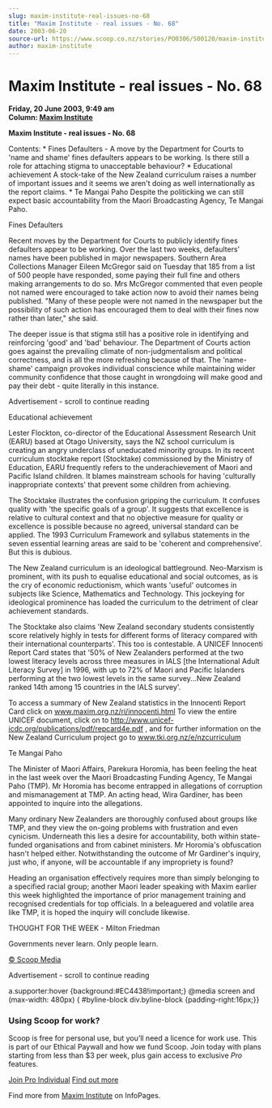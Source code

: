 ```yaml
---
slug: maxim-institute-real-issues-no-68
title: "Maxim Institute - real issues - No. 68"
date: 2003-06-20
source-url: https://www.scoop.co.nz/stories/PO0306/S00120/maxim-institute-real-issues-no-68.htm
author: maxim-institute
---
```

Maxim Institute - real issues - No. 68
======================================

**Friday, 20 June 2003, 9:49 am**  
**Column: [Maxim Institute](https://info.scoop.co.nz/Maxim_Institute)**

  

**Maxim Institute - real issues - No. 68**

Contents: \* Fines Defaulters - A move by the Department for Courts to 'name and shame' fines defaulters appears to be working. Is there still a role for attaching stigma to unacceptable behaviour? \* Educational achievement A stock-take of the New Zealand curriculum raises a number of important issues and it seems we aren't doing as well internationally as the report claims. \* Te Mangai Paho Despite the politicking we can still expect basic accountability from the Maori Broadcasting Agency, Te Mangai Paho.

Fines Defaulters

Recent moves by the Department for Courts to publicly identify fines defaulters appear to be working. Over the last two weeks, defaulters' names have been published in major newspapers. Southern Area Collections Manager Eileen McGregor said on Tuesday that 185 from a list of 500 people have responded, some paying their full fine and others making arrangements to do so. Mrs McGregor commented that even people not named were encouraged to take action now to avoid their names being published. "Many of these people were not named in the newspaper but the possibility of such action has encouraged them to deal with their fines now rather than later," she said.

The deeper issue is that stigma still has a positive role in identifying and reinforcing 'good' and 'bad' behaviour. The Department of Courts action goes against the prevailing climate of non-judgmentalism and political correctness, and is all the more refreshing because of that. The 'name-shame' campaign provokes individual conscience while maintaining wider community confidence that those caught in wrongdoing will make good and pay their debt - quite literally in this instance.

Advertisement - scroll to continue reading





Educational achievement

Lester Flockton, co-director of the Educational Assessment Research Unit (EARU) based at Otago University, says the NZ school curriculum is creating an angry underclass of uneducated minority groups. In its recent curriculum stocktake report (Stocktake) commissioned by the Ministry of Education, EARU frequently refers to the underachievement of Maori and Pacific Island children. It blames mainstream schools for having 'culturally inappropriate contexts' that prevent some children from achieving.

The Stocktake illustrates the confusion gripping the curriculum. It confuses quality with 'the specific goals of a group'. It suggests that excellence is relative to cultural context and that no objective measure for quality or excellence is possible because no agreed, universal standard can be applied. The 1993 Curriculum Framework and syllabus statements in the seven essential learning areas are said to be 'coherent and comprehensive'. But this is dubious.

The New Zealand curriculum is an ideological battleground. Neo-Marxism is prominent, with its push to equalise educational and social outcomes, as is the cry of economic reductionism, which wants 'useful' outcomes in subjects like Science, Mathematics and Technology. This jockeying for ideological prominence has loaded the curriculum to the detriment of clear achievement standards.

The Stocktake also claims 'New Zealand secondary students consistently score relatively highly in tests for different forms of literacy compared with their international counterparts'. This too is contestable. A UNICEF Innocenti Report Card states that '50% of New Zealanders performed at the two lowest literacy levels across three measures in IALS \[the International Adult Literacy Survey\] in 1996, with up to 72% of Maori and Pacific Islanders performing at the two lowest levels in the same survey...New Zealand ranked 14th among 15 countries in the IALS survey'.

To access a summary of New Zealand statistics in the Innocenti Report Card click on www.maxim.org.nz/ri/innocenti.html To view the entire UNICEF document, click on to http://www.unicef-icdc.org/publications/pdf/repcard4e.pdf , and for further information on the New Zealand Curriculum project go to www.tki.org.nz/e/nzcurriculum

Te Mangai Paho

The Minister of Maori Affairs, Parekura Horomia, has been feeling the heat in the last week over the Maori Broadcasting Funding Agency, Te Mangai Paho (TMP). Mr Horomia has become entrapped in allegations of corruption and mismanagement at TMP. An acting head, Wira Gardiner, has been appointed to inquire into the allegations.

Many ordinary New Zealanders are thoroughly confused about groups like TMP, and they view the on-going problems with frustration and even cynicism. Underneath this lies a desire for accountability, both within state-funded organisations and from cabinet ministers. Mr Horomia's obfuscation hasn't helped either. Notwithstanding the outcome of Mr Gardiner's inquiry, just who, if anyone, will be accountable if any impropriety is found?

Heading an organisation effectively requires more than simply belonging to a specified racial group; another Maori leader speaking with Maxim earlier this week highlighted the importance of prior management training and recognised credentials for top officials. In a beleaguered and volatile area like TMP, it is hoped the inquiry will conclude likewise.

THOUGHT FOR THE WEEK - Milton Friedman

Governments never learn. Only people learn.  

[© Scoop Media](http://www.scoop.co.nz/about/terms.html)  

Advertisement - scroll to continue reading



a.supporter:hover {background:#EC4438!important;} @media screen and (max-width: 480px) { #byline-block div.byline-block {padding-right:16px;}}

### Using Scoop for work?

Scoop is free for personal use, but you’ll need a licence for work use. This is part of our Ethical Paywall and how we fund Scoop. Join today with plans starting from less than $3 per week, plus gain access to exclusive _Pro_ features.  
  
[Join Pro Individual](https://pro.scoop.co.nz/Individual/?from=ProIn24) [Find out more](https://pro.scoop.co.nz/using-scoop-for-work/?from=ProIn24)

Find more from [Maxim Institute](https://info.scoop.co.nz/Maxim_Institute) on InfoPages.
